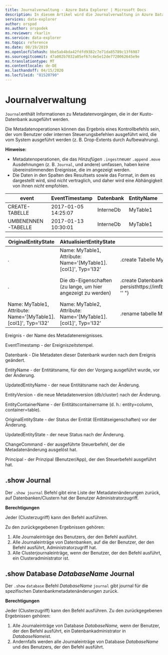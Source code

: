 ```yaml
---
title: Journalverwaltung - Azure Data Explorer | Microsoft Docs
description: In diesem Artikel wird die Journalverwaltung in Azure Data Explorer beschrieben.
services: data-explorer
author: orspod
ms.author: orspodek
ms.reviewer: rkarlin
ms.service: data-explorer
ms.topic: reference
ms.date: 08/19/2019
ms.openlocfilehash: bbe5ab4bda42fdfd9382c7e71da85789c13f6987
ms.sourcegitcommit: 47a002b7032a05ef67c4e5e12de7720062645e9e
ms.translationtype: MT
ms.contentlocale: de-DE
ms.lasthandoff: 04/15/2020
ms.locfileid: "81520790"
---
```

# <a name="journal-management"></a>Journalverwaltung

 `Journal`enthält Informationen zu Metadatenvorgängen, die in der Kusto-Datenbank ausgeführt werden.

Die Metadatenoperationen können das Ergebnis eines Kontrollbefehls sein, der vom Benutzer oder internen Steuerungsbefehlen ausgeführt wird, die vom System ausgeführt werden (z. B. Drop-Extents durch Aufbewahrung).

**Hinweise:**

- Metadatenoperationen, die das *Hinzufügen* `.ingest`neuer `.append` `.move` Ausdehnungen (z. B. `Journal`, und andere) umfassen, haben keine übereinstimmenden Ereignisse, die im angezeigt werden.
- Die Daten in den Spalten des Resultsets sowie das Format, in dem es dargestellt wird, sind *nicht* vertraglich, und daher wird eine Abhängigkeit von ihnen *nicht* empfohlen.

|event        |EventTimestamp     |Datenbank  |EntityName|UpdatedEntityName|EntityVersion|EntityContainerName|
|-------------|-------------------|----------|----------|-----------------|-------------|-------------------|
|CREATE-TABELLE |2017-01-05 14:25:07|InterneDb|MyTable1  |MyTable1         |v7.0         |InterneDb         |
|UMBENENNEN-TABELLE |2017-01-13 10:30:01|InterneDb|MyTable1  |MyTable2         |v8.0         |InterneDb         |  

|OriginalEntityState|AktualisiertEntityState                                              |ChangeCommand                                                                                                          |Prinzipal            |
|-------------------|----------------------------------------------------------------|-----------------------------------------------------------------------------------------------------------------------|---------------------|
|.                  |Name: MyTable1, Attribute: Name='[MyTable1]. [col1]', Typ='I32'|.create Tabelle MyTable1 (col1:int)                                                                                      |imike@fabrikam.com
|.                  |Die db-Eigenschaften (zu lange, um hier angezeigt zu werden)               |.create Datenbank TestDB persisthttps://imfbkm.blob.core.windows.net/md('https://imfbkm.blob.core.windows.net/data", '' ")|AAD app id=76263cdb-abcd-545644e9c404
|Name: MyTable1, Attribute: Name='[MyTable1]. [col1]', Typ='I32'|Name: MyTable2, Attribute: Name='[MyTable1]. [col1]', Typ='I32'|.rename tabelle MyTable1 in MyTable2|rdmik@fabrikam.com


Ereignis - der Name des Metadatenereignisses.

EventTimestamp - der Ereigniszeitstempel.

Datenbank - Die Metadaten dieser Datenbank wurden nach dem Ereignis geändert.

EntityName - der Entitätsname, für den der Vorgang ausgeführt wurde, vor der Änderung.

UpdatedEntityName - der neue Entitätsname nach der Änderung.

EntityVersion - die neue Metadatenversion (db/cluster) nach der Änderung.

EntityContainerName - der Entitätscontainername (d. h.: entity=column, container=table).

OriginalEntityState - der Status der Entität (Entitätseigenschaften) vor der Änderung.

UpdatedEntityState - der neue Status nach der Änderung.

ChangeCommand - der ausgeführte Steuerbefehl, der die Metadatenänderung ausgelöst hat.

Principal - der Prinzipal (Benutzer/App), der den Steuerbefehl ausgeführt hat.
                    
## <a name="show-journal"></a>.show Journal

Der `.show journal` Befehl gibt eine Liste der Metadatenänderungen zurück, auf Datenbanken/Clustern hat der Benutzer Administratorzugriff.

**Berechtigungen**

Jeder (Clusterzugriff) kann den Befehl ausführen. 

Zu den zurückgegebenen Ergebnissen gehören: 
1. Alle Journaleinträge des Benutzers, der den Befehl ausführt. 
2. Alle Journaleinträge von Datenbanken, auf die der Benutzer, der den Befehl ausführt, Administratorzugriff hat. 
3. Alle Clusterjournaleinträge, wenn der Benutzer, der den Befehl ausführt, ein Clusteradministrator ist. 

## <a name="show-database-databasename-journal"></a>.show Database *DatabaseName* Journal 

Der `.show` `database` Befehl *DatabaseName* `journal` gibt journal für die spezifischen Datenbankmetadatenänderungen zurück.

**Berechtigungen**

Jeder (Clusterzugriff) kann den Befehl ausführen. Zu den zurückgegebenen Ergebnissen gehören: 
1. Alle Journaleinträge von Database *DatabaseName,* wenn der Benutzer, der den Befehl ausführt, ein Datenbankadministrator in *DatabaseName*ist. 
2. Andernfalls werden alle Journaleinträge von Database *DatabaseName* und des Benutzers, der den Befehl ausführt. 

